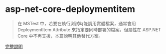 # asp-net-core-deploymentitem

> 在 MSTest 中，若要在執行測試時能調用實體檔案，通常會用 DeploymentItem Attribute 來指定要同時部署的檔案，但屬性在 ASP.NET Core 中不再支援，本篇說明其他替代方案。

[完整說明](https://raychiutw.github.io/2018/ASP-NET-Core-%E7%84%A1%E6%B3%95%E4%BD%BF%E7%94%A8-DeploymentItem-%E7%9A%84%E6%9B%BF%E4%BB%A3%E6%96%B9%E6%A1%88/)
